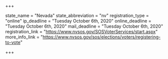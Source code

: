 +++

state_name = "Nevada"
state_abbreviation = "nv"
registration_type = "online"
ip_deadline = "Tuesday October 6th, 2020"
online_deadline = "Tuesday October 6th, 2020"
mail_deadline = "Tuesday October 6th, 2020"
registration_link = "https://www.nvsos.gov/SOSVoterServices/start.aspx"
more_info_link = "https://www.nvsos.gov/sos/elections/voters/registering-to-vote"

+++